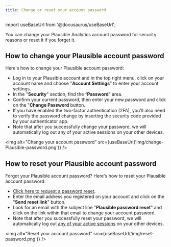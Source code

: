 ```yaml
---
title: Change or reset your account password
---
```


import useBaseUrl from '@docusaurus/useBaseUrl';

You can change your Plausible Analytics account password for security reasons or reset it if you forget it. 

## How to change your Plausible account password 

Here's how to change your Plausible account password:

* Log in to your Plausible account and in the top right menu, click on your account name and choose "**Account Settings**" to enter your account settings.
* In the "**Security**" section, find the “**Password**” area.
* Confirm your current password, then enter your new password and click on the "**Change Password** button.
* If you have enabled the two-factor authentication (2FA), you'll also need to verify the password change by inserting the security code provided by your authenticator app.
* Note that after you successfully change your password, we will automatically log out any of your active sessions on your other devices.

<img alt="Change your account password" src={useBaseUrl('img/change-Plausible-password.png')} />

## How to reset your Plausible account password

Forgot your Plausible account password? Here's how to reset your Plausible account password:

* [Click here to request a password reset](https://plausible.io/password/request-reset).
* Enter the email address you registered on your account and click on the "**Send reset link**" button.
* Look for an email with the subject line "**Plausible password reset**" and click on the link within that email to change your account password.
* Note that after you successfully reset your password, we will automatically log out [any of your active sessions](login-management.md) on your other devices.

<img alt="Reset your account password" src={useBaseUrl('img/reset-password.png')} />
